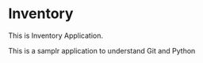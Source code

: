 # Inventory
This is Inventory Application.

This is a samplr application to understand Git and Python
